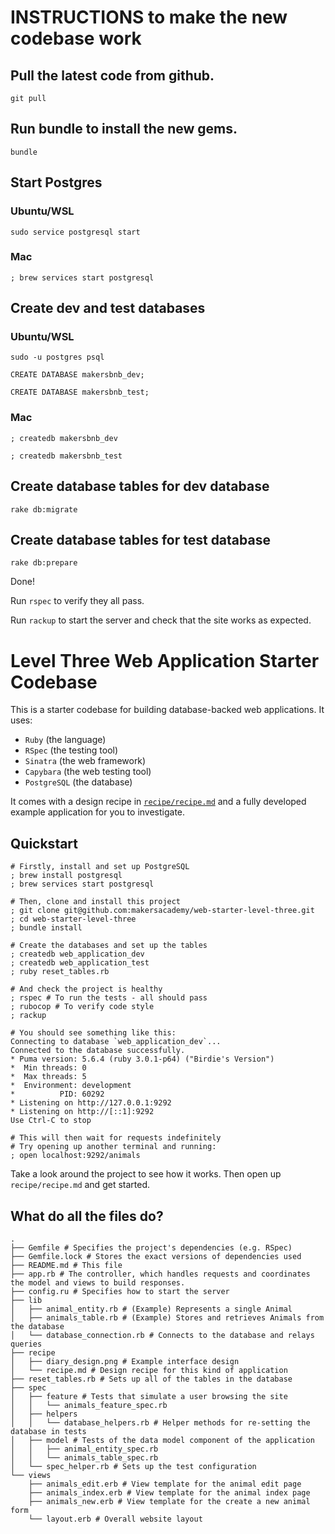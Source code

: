 # INSTRUCTIONS to make the new codebase work

## Pull the latest code from github.
`git pull`

## Run bundle to install the new gems.
`bundle`

## Start Postgres
### Ubuntu/WSL
`sudo service postgresql start`

### Mac
`; brew services start postgresql`

## Create dev and test databases
### Ubuntu/WSL
`sudo -u postgres psql`

`CREATE DATABASE makersbnb_dev;`

`CREATE DATABASE makersbnb_test;`

### Mac
`; createdb makersbnb_dev`

`; createdb makersbnb_test`

## Create database tables for dev database
`rake db:migrate`

## Create database tables for test database
`rake db:prepare`

Done!

Run `rspec` to verify they all pass.

Run `rackup` to start the server and check that the site works as expected.





  

# Level Three Web Application Starter Codebase

This is a starter codebase for building database-backed web applications. It
uses:

* `Ruby` (the language)
* `RSpec` (the testing tool)
* `Sinatra` (the web framework)
* `Capybara` (the web testing tool)
* `PostgreSQL` (the database)

It comes with a design recipe in [`recipe/recipe.md`](recipe/recipe.md) and a
fully developed example application for you to investigate.

## Quickstart

```shell
# Firstly, install and set up PostgreSQL
; brew install postgresql
; brew services start postgresql

# Then, clone and install this project
; git clone git@github.com:makersacademy/web-starter-level-three.git
; cd web-starter-level-three
; bundle install

# Create the databases and set up the tables
; createdb web_application_dev
; createdb web_application_test
; ruby reset_tables.rb

# And check the project is healthy
; rspec # To run the tests - all should pass
; rubocop # To verify code style
; rackup

# You should see something like this:
Connecting to database `web_application_dev`...
Connected to the database successfully.
* Puma version: 5.6.4 (ruby 3.0.1-p64) ("Birdie's Version")
*  Min threads: 0
*  Max threads: 5
*  Environment: development
*          PID: 60292
* Listening on http://127.0.0.1:9292
* Listening on http://[::1]:9292
Use Ctrl-C to stop

# This will then wait for requests indefinitely
# Try opening up another terminal and running:
; open localhost:9292/animals
```

Take a look around the project to see how it works. Then open up
`recipe/recipe.md` and get started.

## What do all the files do?

```shell
.
├── Gemfile # Specifies the project's dependencies (e.g. RSpec) 
├── Gemfile.lock # Stores the exact versions of dependencies used
├── README.md # This file
├── app.rb # The controller, which handles requests and coordinates the model and views to build responses.
├── config.ru # Specifies how to start the server
├── lib
│   ├── animal_entity.rb # (Example) Represents a single Animal
│   ├── animals_table.rb # (Example) Stores and retrieves Animals from the database
│   └── database_connection.rb # Connects to the database and relays queries
├── recipe
│   ├── diary_design.png # Example interface design
│   └── recipe.md # Design recipe for this kind of application
├── reset_tables.rb # Sets up all of the tables in the database
├── spec
│   ├── feature # Tests that simulate a user browsing the site
│   │   └── animals_feature_spec.rb 
│   ├── helpers
│   │   └── database_helpers.rb # Helper methods for re-setting the database in tests
│   ├── model # Tests of the data model component of the application
│   │   ├── animal_entity_spec.rb 
│   │   └── animals_table_spec.rb
│   └── spec_helper.rb # Sets up the test configuration
└── views
    ├── animals_edit.erb # View template for the animal edit page
    ├── animals_index.erb # View template for the animal index page
    ├── animals_new.erb # View template for the create a new animal form
    └── layout.erb # Overall website layout
```
